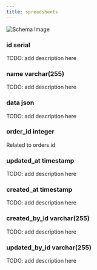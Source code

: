 ```yaml
---
title: spreadsheets
---
```



![Schema Image](/img/schema/spreadsheets.svg)

### id serial
TODO: add description here

### name varchar(255)
TODO: add description here

### data json
TODO: add description here

### order_id integer
Related to orders.id

### updated_at timestamp
TODO: add description here

### created_at timestamp
TODO: add description here

### created_by_id varchar(255)
TODO: add description here

### updated_by_id varchar(255)
TODO: add description here

